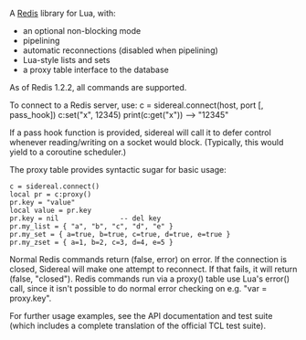 A [Redis][] library for Lua, with:

 * an optional non-blocking mode
 * pipelining
 * automatic reconnections (disabled when pipelining)
 * Lua-style lists and sets
 * a proxy table interface to the database

As of Redis 1.2.2, all commands are supported.

To connect to a Redis server, use:
    c = sidereal.connect(host, port [, pass_hook])
    c:set("x", 12345)
    print(c:get("x"))         --> "12345"

If a pass hook function is provided, sidereal will call it to defer
control whenever reading/writing on a socket would block. (Typically,
this would yield to a coroutine scheduler.)

The proxy table provides syntactic sugar for basic usage:

    c = sidereal.connect()
    local pr = c:proxy()
    pr.key = "value"
    local value = pr.key
    pr.key = nil               -- del key
    pr.my_list = { "a", "b", "c", "d", "e" }
    pr.my_set = { a=true, b=true, c=true, d=true, e=true }
    pr.my_zset = { a=1, b=2, c=3, d=4, e=5 }

Normal Redis commands return (false, error) on error. If the connection
is closed, Sidereal will make one attempt to reconnect. If that fails,
it will return (false, "closed"). Redis commands run via a proxy() table
use Lua's error() call, since it isn't possible to do normal error
checking on e.g. "var = proxy.key".

For further usage examples, see the API documentation and test suite
(which includes a complete translation of the official TCL test suite).

[redis]: http://code.google.com/p/redis/
